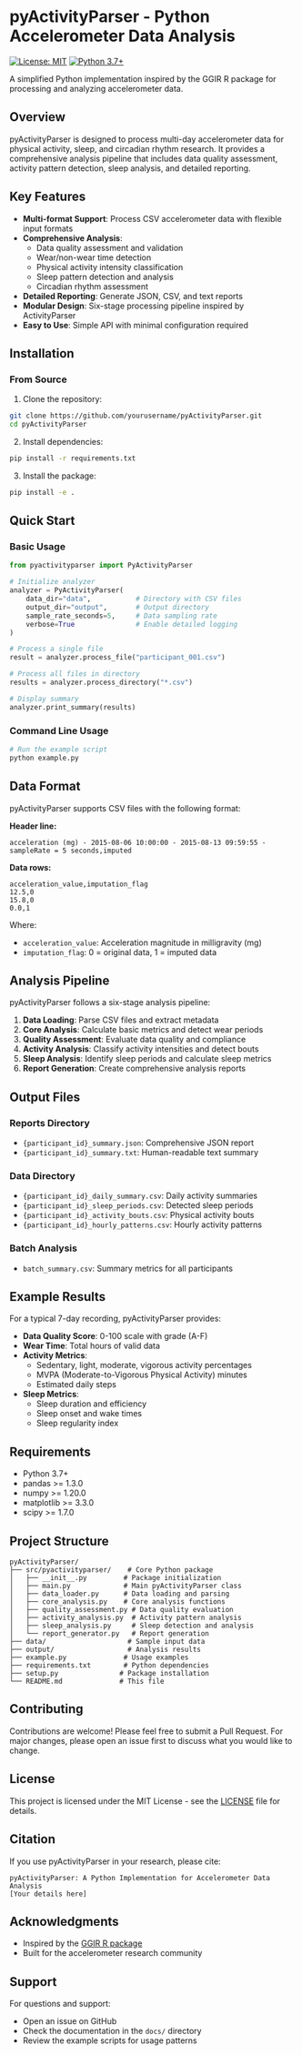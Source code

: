 # pyActivityParser - Python Accelerometer Data Analysis

[![License: MIT](https://img.shields.io/badge/License-MIT-yellow.svg)](https://opensource.org/licenses/MIT)
[![Python 3.7+](https://img.shields.io/badge/python-3.7+-blue.svg)](https://www.python.org/downloads/)

A simplified Python implementation inspired by the GGIR R package for processing and analyzing accelerometer data.

## Overview

pyActivityParser is designed to process multi-day accelerometer data for physical activity, sleep, and circadian rhythm research. It provides a comprehensive analysis pipeline that includes data quality assessment, activity pattern detection, sleep analysis, and detailed reporting.

## Key Features

- **Multi-format Support**: Process CSV accelerometer data with flexible input formats
- **Comprehensive Analysis**: 
  - Data quality assessment and validation
  - Wear/non-wear time detection
  - Physical activity intensity classification
  - Sleep pattern detection and analysis
  - Circadian rhythm assessment
- **Detailed Reporting**: Generate JSON, CSV, and text reports
- **Modular Design**: Six-stage processing pipeline inspired by ActivityParser
- **Easy to Use**: Simple API with minimal configuration required

## Installation

### From Source

1. Clone the repository:
```bash
git clone https://github.com/yourusername/pyActivityParser.git
cd pyActivityParser
```

2. Install dependencies:
```bash
pip install -r requirements.txt
```

3. Install the package:
```bash
pip install -e .
```

## Quick Start

### Basic Usage

```python
from pyactivityparser import PyActivityParser

# Initialize analyzer
analyzer = PyActivityParser(
    data_dir="data",           # Directory with CSV files
    output_dir="output",       # Output directory
    sample_rate_seconds=5,     # Data sampling rate
    verbose=True               # Enable detailed logging
)

# Process a single file
result = analyzer.process_file("participant_001.csv")

# Process all files in directory
results = analyzer.process_directory("*.csv")

# Display summary
analyzer.print_summary(results)
```

### Command Line Usage

```bash
# Run the example script
python example.py
```

## Data Format

pyActivityParser supports CSV files with the following format:

**Header line:**
```
acceleration (mg) - 2015-08-06 10:00:00 - 2015-08-13 09:59:55 - sampleRate = 5 seconds,imputed
```

**Data rows:**
```
acceleration_value,imputation_flag
12.5,0
15.8,0
0.0,1
```

Where:
- `acceleration_value`: Acceleration magnitude in milligravity (mg)
- `imputation_flag`: 0 = original data, 1 = imputed data

## Analysis Pipeline

pyActivityParser follows a six-stage analysis pipeline:

1. **Data Loading**: Parse CSV files and extract metadata
2. **Core Analysis**: Calculate basic metrics and detect wear periods
3. **Quality Assessment**: Evaluate data quality and compliance
4. **Activity Analysis**: Classify activity intensities and detect bouts
5. **Sleep Analysis**: Identify sleep periods and calculate sleep metrics
6. **Report Generation**: Create comprehensive analysis reports

## Output Files

### Reports Directory
- `{participant_id}_summary.json`: Comprehensive JSON report
- `{participant_id}_summary.txt`: Human-readable text summary

### Data Directory
- `{participant_id}_daily_summary.csv`: Daily activity summaries
- `{participant_id}_sleep_periods.csv`: Detected sleep periods
- `{participant_id}_activity_bouts.csv`: Physical activity bouts
- `{participant_id}_hourly_patterns.csv`: Hourly activity patterns

### Batch Analysis
- `batch_summary.csv`: Summary metrics for all participants

## Example Results

For a typical 7-day recording, pyActivityParser provides:

- **Data Quality Score**: 0-100 scale with grade (A-F)
- **Wear Time**: Total hours of valid data
- **Activity Metrics**: 
  - Sedentary, light, moderate, vigorous activity percentages
  - MVPA (Moderate-to-Vigorous Physical Activity) minutes
  - Estimated daily steps
- **Sleep Metrics**:
  - Sleep duration and efficiency
  - Sleep onset and wake times
  - Sleep regularity index

## Requirements

- Python 3.7+
- pandas >= 1.3.0
- numpy >= 1.20.0
- matplotlib >= 3.3.0
- scipy >= 1.7.0

## Project Structure

```
pyActivityParser/
├── src/pyactivityparser/    # Core Python package
│   ├── __init__.py         # Package initialization
│   ├── main.py             # Main pyActivityParser class
│   ├── data_loader.py      # Data loading and parsing
│   ├── core_analysis.py    # Core analysis functions
│   ├── quality_assessment.py # Data quality evaluation
│   ├── activity_analysis.py  # Activity pattern analysis
│   ├── sleep_analysis.py     # Sleep detection and analysis
│   └── report_generator.py   # Report generation
├── data/                    # Sample input data
├── output/                  # Analysis results
├── example.py              # Usage examples
├── requirements.txt        # Python dependencies
├── setup.py               # Package installation
└── README.md              # This file
```

## Contributing

Contributions are welcome! Please feel free to submit a Pull Request. For major changes, please open an issue first to discuss what you would like to change.

## License

This project is licensed under the MIT License - see the [LICENSE](LICENSE) file for details.

## Citation

If you use pyActivityParser in your research, please cite:

```
pyActivityParser: A Python Implementation for Accelerometer Data Analysis
[Your details here]
```

## Acknowledgments

- Inspired by the [GGIR R package](https://cran.r-project.org/package=GGIR)
- Built for the accelerometer research community

## Support

For questions and support:
- Open an issue on GitHub
- Check the documentation in the `docs/` directory
- Review the example scripts for usage patterns